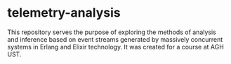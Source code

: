 # telemetry-analysis
This repository serves the purpose of exploring the methods of analysis and
inference based on event streams generated by massively concurrent systems in
 Erlang and Elixir technology.
 It was created for a course at AGH UST.
